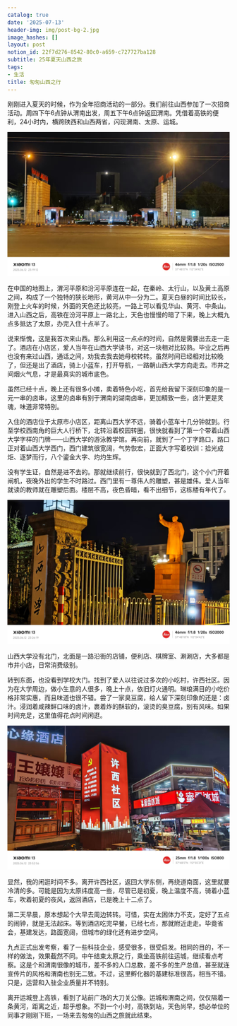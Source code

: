 ```yaml
---
catalog: true
date: '2025-07-13'
header-img: img/post-bg-2.jpg
image_hashes: []
layout: post
notion_id: 22f7d276-8542-80c0-a659-c727727ba128
subtitle: 25年夏天山西之旅
tags:
- 生活
title: 匆匆山西之行
---
```


刚刚进入夏天的时候，作为全年招商活动的一部分。我们前往山西参加了一次招商活动。周四下午6点钟从渭南出发，周五下午6点钟返回渭南。凭借着高铁的便利，24小时内，横跨陕西和山西两省，闪现渭南、太原、运城。


![](https://github.com/iajiao/picx-images-hosting/raw/master/5.6m46wpkeit.jpg)


在中国的地图上，渭河平原和汾河平原连在一起，在秦岭、太行山，以及黄土高原之间，构成了一个独特的狭长地形，黄河从中一分为二。夏天白昼的时间比较长，刚登上火车的时候，外面的天色还比较亮，一路上可以看见华山、黄河、中条山。进入山西之后，高铁在汾河平原上一路北上，天色也慢慢的暗了下来，晚上大概九点多抵达了太原，办完入住十点半了。


说来惭愧，这是我首次来山西。那么利用这一点点的时间，自然是需要出去走一走了。酒店在小店区，爱人当年在山西大学读书，对这一块相对比较熟。毕业之后再也没有来过山西，通话之间，劝我去我去她母校转转。虽然时间已经相对比较晚了，但还是出了酒店，骑上小蓝车，打开导航，一路朝山西大学方向走去。市井之间烟火气息，才是最真实的城市底色。


虽然已经十点，晚上还有很多小摊，卖着特色小吃，首先给我留下深刻印象的是一元一串的卤串，这里的卤串有别于渭南的湖南卤串，更加精致一些，卤汁更是灵魂，味道非常特别。


入住的酒店位于太原市小店区，距离山西大学不远，骑着小蓝车十几分钟就到。行至学校西南角的巨大人行桥下，北转沿着校园转圈，很快就看到了第一个带着山西大学字样的门牌——山西大学的游泳教学馆。再向前，就到了一个丁字路口，路口正对着山西大学西门，西门建筑很宽阔，气势恢宏，正面大字写着校训：拾光成炬、逐梦而行，八个鎏金大字、灼灼生辉。


没有学生证，自然是进不去的。那就继续前行，很快就到了西北门，这个小门开着闸机，夜晚外出的学生不时路过。西门里有一尊伟人的雕塑，甚是雄伟。爱人当年就读的教师就在雕塑后面。楼层不高，夜色昏暗，看不出细节，这栋楼有年代了。


![](https://github.com/iajiao/picx-images-hosting/raw/master/6.26lrrg80ax.jpg)


山西大学没有北门，北面是一路沿街的店铺，便利店、棋牌室、涮涮店，大多都是市井小店，日常消费级别。


转到东面，也没看到学校大门。找到了爱人以往说过多次的小吃村，许西社区。因为在大学周边，做小生意的人很多，晚上十点，依旧灯火通明。琳琅满目的小吃价格非常实惠，而且味道也很不错。尝了一家臭豆腐，给人留下深刻印象的还是：卤汁。浸润着咸辣鲜口味的卤汁，裹着炸的酥软的，滚烫的臭豆腐，别有风味。如果时间充足，这里值得花点时间闲逛。


![](https://github.com/iajiao/picx-images-hosting/raw/master/4.86txw6hlz5.jpg)


显然，我的闲逛时间不多。离开许西社区，返回大学东侧，再绕道南面，这里就要冷清的多。可能是因为太原纬度高一些，尽管已是初夏，晚上温度不高，骑着小蓝车，吹着初夏的夜风，返回酒店，已是晚上十二点了。


第二天早晨，原本想起个大早去周边转转。可惜，实在太困体力不支，定好了五点的闹钟，就是无法起床。等到酒店吃完早餐，已经七点，那就附近走走。毕竟省会，基建发达，路面宽阔，但城市的绿化还有进步空间。


九点正式出发考察，看了一些科技企业，感受很多，很受启发。相同的目的，不一样的做法，效果截然不同。中午结束太原之行，乘坐高铁前往运城，继续看点考察。这是个和渭南很像的城市，差不多的人口总数，差不多的生产总值，甚至就连宣传片的风格和渭南也别无二致。不过，这里孵化器的基建标准很高，相当不错。只是，运营和入驻企业质量并不特别。


离开运城登上高铁，看到了站前广场的大刀关公像。运城和渭南之间，仅仅隔着一条黄河，距离之近，超乎想象。不到一个小时，高铁到站，天色尚早，想必单位的同事才刚刚下班，一场来去匆匆的山西之旅就此结束。